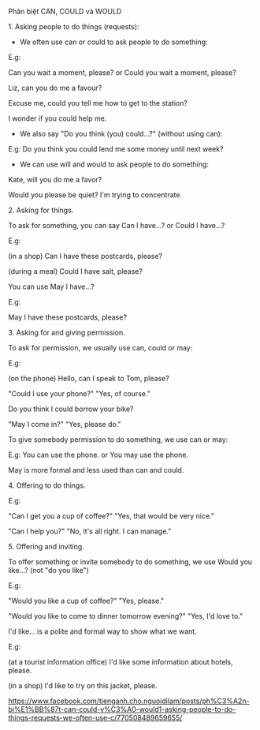 Phân biệt CAN, COULD và WOULD

1\. Asking people to do things (requests):

- We often use can or could to ask people to do something:

E.g:

Can you wait a moment, please? or Could you wait a moment, please?

Liz, can you do me a favour?

Excuse me, could you tell me how to get to the station?

I wonder if you could help me.

- We also say "Do you think (you) could...?" (without using can):

E.g: Do you think you could lend me some money until next week?

- We can use will and would to ask people to do something:

Kate, will you do me a favor?

Would you please be quiet? I'm trying to concentrate.

2\. Asking for things.

To ask for something, you can say Can I have...? or Could I have...?

E.g:

(in a shop) Can I have these postcards, please?

(during a meal) Could I have salt, please?

You can use May I have...?

E.g:

May I have these postcards, please?

3\. Asking for and giving permission.

To ask for permission, we usually use can, could or may:

E.g:

(on the phone) Hello, can I speak to Tom, please?

"Could I use your phone?" "Yes, of course."

Do you think I could borrow your bike?

"May I come in?" "Yes, please do."

To give somebody permission to do something, we use can or may:

E.g: You can use the phone. or You may use the phone.

May is more formal and less used than can and could.

4\. Offering to do things.

E.g:

"Can I get you a cup of coffee?" "Yes, that would be very nice."

"Can I help you?" "No, it's all right. I can manage."

5\. Offering and inviting.

To offer something or invite somebody to do something, we use Would you like...? (not "do you like")

E.g:

"Would you like a cup of coffee?" "Yes, please."

"Would you like to come to dinner tomorrow evening?" "Yes, I'd love to."

I'd like... is a polite and formal way to show what we want.

E.g:

(at a tourist information office) I'd like some information about hotels, please.

(in a shop) I'd like to try on this jacket, please.


https://www.facebook.com/tienganh.cho.nguoidilam/posts/ph%C3%A2n-bi%E1%BB%87t-can-could-v%C3%A0-would1-asking-people-to-do-things-requests-we-often-use-c/770508489659655/